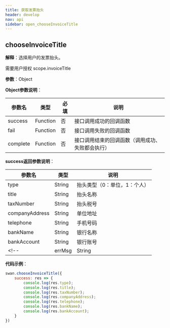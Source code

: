 ```yaml
---
title: 获取发票抬头
header: develop
nav: api
sidebar: open_chooseInvoiceTitle
---
```

chooseInvoiceTitle
---
**解释**：选择用户的发票抬头。

需要用户授权 scope.invoiceTitle

**参数**：Object

**Object参数说明**：

|参数名 |类型  |必填  |说明|
|---- | ---- | ---- |---- |
|success | Function |   否|  接口调用成功的回调函数|
|fail   | Function  |   否|   接口调用失败的回调函数|
|complete  |  Function  |   否|  接口调用结束的回调函数（调用成功、失败都会执行）|

**success返回参数说明**：

|参数名 |类型 | 说明|
|---- | ---- | ---- |
|type|    String|  抬头类型（0：单位，1：个人）|
|title|   String|  抬头名称|
|taxNumber|   String|  抬头税号|
|companyAddress|  String|  单位地址|
|telephone|   String|  手机号码|
|bankName|    String|  银行名称|
|bankAccount| String|  银行账号|
<!-- |errMsg|  String|  接口调用结果| -->

**代码示例**：
```js
swan.chooseInvoiceTitle({
    success: res => {
        console.log(res.type);
        console.log(res.title);
        console.log(res.taxNumber);
        console.log(res.companyAddress);
        console.log(res.telephone);
        console.log(res.bankName);
        console.log(res.bankAccount);
    }
})
```
